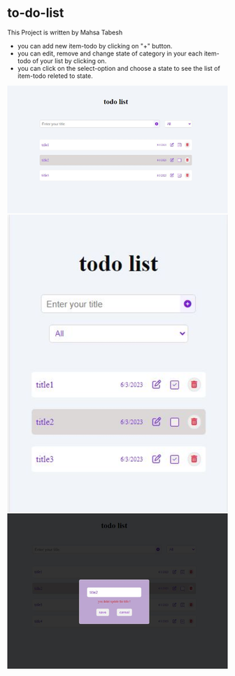 # to-do-list

 This Project is written by Mahsa Tabesh
 
 * you can add new item-todo by clicking on "+" button.  
* you can edit, remove and change state of category in your each item-todo of your list by clicking on.
* you can click on the select-option and choose a state to see  the list of item-todo releted to state.

<img src="p1.JPG" width="700"/>
<img src="p2.JPG" width="700"/>
<img src="p3.JPG" width="700"/>
